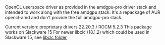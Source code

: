 OpenCL userspace driver as provided in the amdgpu-pro driver stack and intended to work along with the free amdgpu stack.
It's a repackage of AUR opencl-amd and don't provide the full amdgpu-pro stack.

Current version: proprietary drivers 22.20.3 / ROCM 5.2.3
This package works on Slackware 15
For newer libclc (18.1.2) which could be used in Slackware 15, see [libclc folder](../libclc)
